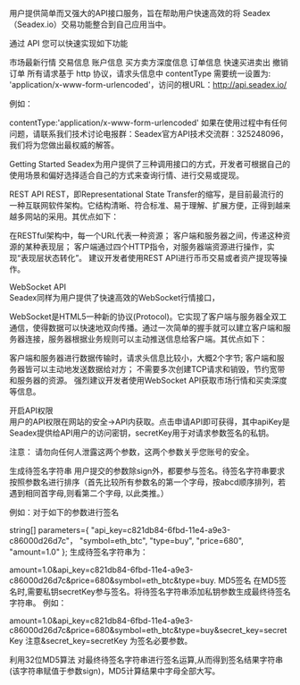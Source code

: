 用户提供简单而又强大的API接口服务，旨在帮助用户快速高效的将 Seadex（Seadex.io）交易功能整合到自己应用当中。

通过 API 您可以快速实现如下功能

市场最新行情
交易信息
账户信息
买方卖方深度信息
订单信息
快速买进卖出
撤销订单
所有请求基于 http 协议，请求头信息中 contentType 需要统一设置为: 'application/x-www-form-urlencoded'，访问的根URL：http://api.seadex.io/

例如：

contentType:'application/x-www-form-urlencoded'
如果在使用过程中有任何问题，请联系我们技术讨论电报群：Seadex官方API技术交流群：325248096，我们将为您做出最权威的解答。

Getting Started
Seadex为用户提供了三种调用接口的方式，开发者可根据自己的使用场景和偏好选择适合自己的方式来查询行情、进行交易或提现。

REST API
REST，即Representational State Transfer的缩写，是目前最流行的一种互联网软件架构。它结构清晰、符合标准、易于理解、扩展方便，正得到越来越多网站的采用。其优点如下：

在RESTful架构中，每一个URL代表一种资源；
客户端和服务器之间，传递这种资源的某种表现层；
客户端通过四个HTTP指令，对服务器端资源进行操作，实现“表现层状态转化”。
建议开发者使用REST API进行币币交易或者资产提现等操作。

WebSocket API    
Seadex同样为用户提供了快速高效的WebSocket行情接口，

WebSocket是HTML5一种新的协议(Protocol)。它实现了客户端与服务器全双工通信，使得数据可以快速地双向传播。通过一次简单的握手就可以建立客户端和服务器连接，服务器根据业务规则可以主动推送信息给客户端。其优点如下：

客户端和服务器进行数据传输时，请求头信息比较小，大概2个字节;
客户端和服务器皆可以主动地发送数据给对方；
不需要多次创建TCP请求和销毁，节约宽带和服务器的资源。
强烈建议开发者使用WebSocket API获取市场行情和买卖深度等信息。

开启API权限    
用户的API权限在网站的安全->API内获取。点击申请API即可获得，其中apiKey是Seadex提供给API用户的访问密钥，secretKey用于对请求参数签名的私钥。

注意： 请勿向任何人泄露这两个参数，这两个参数关乎您账号的安全。

生成待签名字符串
用户提交的参数除sign外，都要参与签名。待签名字符串要求按照参数名进行排序（首先比较所有参数名的第一个字母，按abcd顺序排列，若遇到相同首字母,则看第二个字母, 以此类推。）

例如：对于如下的参数进行签名

string[] parameters={
  "api_key=c821db84-6fbd-11e4-a9e3-c86000d26d7c"，
  "symbol=eth_btc",
  "type=buy",
  "price=680",
  "amount=1.0"
}; 
生成待签名字符串为：

amount=1.0&api_key=c821db84-6fbd-11e4-a9e3-c86000d26d7c&price=680&symbol=eth_btc&type=buy.
MD5签名
在MD5签名时,需要私钥secretKey参与签名。将待签名字符串添加私钥参数生成最终待签名字符串。 例如：

amount=1.0&api_key=c821db84-6fbd-11e4-a9e3-c86000d26d7c&price=680&symbol=eth_btc&type=buy&secret_key=secretKey 
注意&secret_key=secretKey 为签名必要参数。

利用32位MD5算法 对最终待签名字符串进行签名运算,从而得到签名结果字符串(该字符串赋值于参数sign)，MD5计算结果中字母全部大写。
